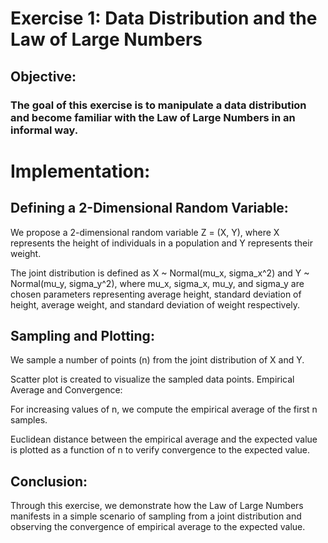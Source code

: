 # Exercise 1: Data Distribution and the Law of Large Numbers
## Objective:
### The goal of this exercise is to manipulate a data distribution and become familiar with the Law of Large Numbers in an informal way.

# Implementation:
## Defining a 2-Dimensional Random Variable:

We propose a 2-dimensional random variable Z = (X, Y), where X represents the height of individuals in a population and Y represents their weight.

The joint distribution is defined as X ~ Normal(mu_x, sigma_x^2) and Y ~ Normal(mu_y, sigma_y^2), where mu_x, sigma_x, mu_y, and sigma_y are chosen parameters representing average height, standard deviation of height, average weight, and standard deviation of weight respectively.

## Sampling and Plotting:

We sample a number of points (n) from the joint distribution of X and Y.

Scatter plot is created to visualize the sampled data points.
Empirical Average and Convergence:

For increasing values of n, we compute the empirical average of the first n samples.

Euclidean distance between the empirical average and the expected value is plotted as a function of n to verify convergence to the expected value.

## Conclusion:

Through this exercise, we demonstrate how the Law of Large Numbers manifests in a simple scenario of sampling from a joint distribution and observing the convergence of empirical average to the expected value.

